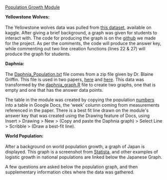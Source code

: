 [Population Growth Module](https://docs.google.com/document/d/1wX2AC8P9GydNZ0_Sje4febQU4yRFQf8X65_-NiMHlDM/edit?usp=sharing)

**Yellowstone Wolves:** <br>  
The Yellowstone wolves data was pulled from [this dataset](https://www.kaggle.com/datasets/nathanbrouwer/yellowstone-wolves), available on kaggle. After giving a brief background, a graph was given for students to interact with. The code for producing the graph is on the [github](https://github.com/bdhayes01/Bioinformatics_Capstone/blob/main/graphs/Population_Growth_Yellowstone_Wolves_Graph) we made for the project. As per the comments, the code will produce the answer key, while commenting out two line creation functions (lines 22 & 27) will produce the graph for students. 

**Daphnia:** <br>  
The [Daphnia_Population.txt](https://github.com/bdhayes01/Bioinformatics_Capstone/blob/main/data/Daphnia_population.txt) file comes from a zip file given by Dr. Blaine Griffin. This file is used in two papers, [here](https://www.nature.com/articles/nature09389) and [here](https://pubmed.ncbi.nlm.nih.gov/19141422/). This data was transformed by the [daphnia_graph.R](https://github.com/bdhayes01/Bioinformatics_Capstone/blob/main/graphs/daphnia_graph.R) file to create two graphs, one that is empty and one that has the answer data points. 

The table in the module was created by copying the population [numbers](https://github.com/bdhayes01/Bioinformatics_Capstone/blob/main/data/Daphnia_population.txt) into a table in Google Docs, the ‘week’ column coming from measurements referenced in the paper. There is a best fit line drawn on the module's answer key that was created using the Drawing feature of Docs, using Insert > Drawing > New > (Copy and paste the Daphnia graph) > Select Line > Scribble > (Draw a best-fit line).

**World Population:** <br>  
After a background on world population growth, a graph of Japan is displayed. This graph is a screenshot from [Statista](https://www.statista.com/statistics/1066956/population-japan-historical/), and other examples of logistic growth in national populations are linked below the Japanese Graph. 

A few questions are asked below the population graph, and then supplementary information cites where the data was gathered.

